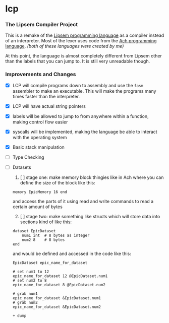 # lcp
### The Lipsem Compiler Project

This is a remake of the [Lipsem programming language](https://github.com/Mespyr/lipsem) as a compiler instead of an interpreter.
Most of the lexer uses code from the [Ach programming language](https://github.com/Mespyr/ach).
*(both of these languages were created by me)*

At this point, the language is almost completely different from Lipsem other than the labels that you can jump to.
It is still very unreadable though.

### Improvements and Changes

- [x] LCP will compile programs down to assembly and use the `fasm` assembler to make an executable. This will make the programs many times faster than the interpreter.
- [x] LCP will have actual string pointers
- [x] labels will be allowed to jump to from anywhere within a function, making control flow easier
- [x] syscalls will be implemented, making the language be able to interact with the operating system
- [x] Basic stack manipulation
- [ ] Type Checking
- [ ] Datasets
	1. [ ] stage one:
	make memory block thingies like in Ach where you can define the size of the block like this:
	```
	memory EpicMemory 16 end
	```
	and access the parts of it using read and write commands to read a certain amount of bytes


	2. [ ] stage two:
	make something like structs which will store data into sections kind of like this:
	```
	dataset EpicDataset
		num1 int  # 8 bytes as integer
		num2 8    # 8 bytes
	end
	```

	and would be defined and accessed in the code like this:
	```
	EpicDataset epic_name_for_dataset

	# set num1 to 12
	epic_name_for_dataset 12 @EpicDataset.num1
	# set num2 to 8
	epic_name_for_dataset 8 @EpicDataset.num2

	# grab num1
	epic_name_for_dataset &EpicDataset.num1
	# grab num2
	epic_name_for_dataset &EpicDataset.num2

	+ dump
	```
